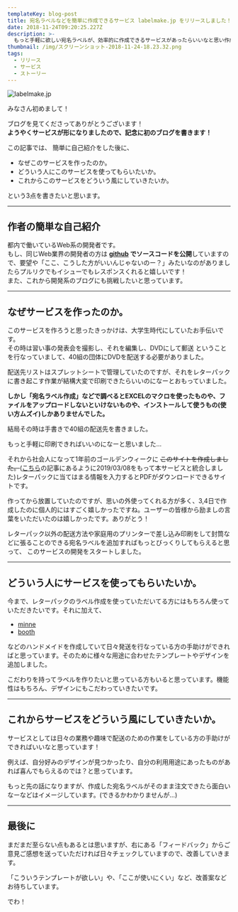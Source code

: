 ```yaml
---
templateKey: blog-post
title: 宛名ラベルなどを簡単に作成できるサービス labelmake.jp をリリースしました！
date: 2018-11-24T09:20:25.227Z
description: >-
  もっと手軽に欲しい宛名ラベルが、効率的に作成できるサービスがあったらいいなと思い作成しました！せっかくの記念すべき初ブログなので簡単にサービスの思いなどを書いてみました。もしよければチェックしていってください。
thumbnail: /img/スクリーンショット-2018-11-24-18.23.32.png
tags:
  - リリース
  - サービス
  - ストーリー
---
```

![labelmake.jp](/img/スクリーンショット-2018-11-24-18.23.32.png)

みなさん初めまして！

ブログを見てくださってありがとうございます！  
**ようやくサービスが形になりましたので、記念に初のブログを書きます！**

この記事では、
簡単に自己紹介をした後に、

* なぜこのサービスを作ったのか。
* どういう人にこのサービスを使ってもらいたいか。
* これからこのサービスをどういう風にしていきたいか。

という3点を書きたいと思います。  

- - -

## 作者の簡単な自己紹介

都内で働いているWeb系の開発者です。\
もし、同じWeb業界の開発者の方は **[github](https://github.com/hand-dot/labelmake.jp) でソースコードを公開**していますので、要望や「ここ、こうした方がいいんじゃないのー？」みたいなのがありましたらプルリクでもイシューでもレスポンスくれると嬉しいです！\
また、これから開発系のブログにも挑戦したいと思っています。

- - -

## なぜサービスを作ったのか。

このサービスを作ろうと思ったきっかけは、大学生時代にしていたお手伝いです。\
その時は習い事の発表会を撮影し、それを編集し、DVDにして郵送 ということを行なっていまして、40組の団体にDVDを配送する必要がありました。  

配送先リストはスプレットシートで管理していたのですが、それをレターパックに書き起こす作業が結構大変で印刷できたらいいのになーとおもっていました。  

**しかし「宛名ラベル作成」などで調べるとEXCELのマクロを使ったものや、ファイルをアップロードしないといけないものや、インストールして使うもの(使い方ムズイ)しかありませんでした。**

結局その時は手書きで40組の配送先を書きました。

もっと手軽に印刷できればいいのになーと思いました...

それから社会人になって1年前のゴールデンウィークに ~~このサイトを作成しました。~~([こちら](https://labelmake.jp/blog/2019-03-08-%E3%80%90%E3%83%AC%E3%82%BF%E3%83%BC%E3%83%91%E3%83%83%E3%82%AF-%E3%83%A9%E3%83%99%E3%83%AB%E3%83%A1%E3%82%A4%E3%82%AB%E3%83%BC-%E5%AE%9B%E5%90%8D%E3%82%92%E4%B8%80%E6%8B%AC%E4%BD%9C%E6%88%90%EF%BC%81%E3%80%91%E3%81%A8%E3%80%90labelmake-jp%E3%80%91%E3%82%92%E7%B5%B1%E5%90%88%E3%81%97%E3%81%BE%E3%81%97%E3%81%9F%EF%BC%81/)の記事にあるように2019/03/08をもって本サービスと統合しました)レターパックに当てはまる情報を入力するとPDFがダウンロードできるサイトです。

作ってから放置していたのですが、思いの外使ってくれる方が多く、3,4日で作成したのに個人的にはすごく嬉しかったですね。ユーザーの皆様から励ましの言葉をいただいたのは嬉しかったです。ありがとう！  

レターパック以外の配送方法や家庭用のプリンターで差し込み印刷をして封筒などに張ることのできる宛名ラベルを追加すればもっとびっくりしてもらえると思って、
このサービスの開発をスタートしました。

- - -

## どういう人にサービスを使ってもらいたいか。

今まで、レターパックのラベル作成を使っていただいてる方にはもちろん使っていただきたいです。それに加えて、

* [minne](https://minne.com/)
* [booth](https://booth.pm/ja)  

などのハンドメイドを作成していて日々発送を行なっている方の手助けができればと思っています。そのために様々な用途に合わせたテンプレートやデザインを追加しました。

こだわりを持ってラベルを作りたいと思っている方もいると思っています。機能性はもちろん、デザインにもこだわっていきたいです。

- - -

## これからサービスをどういう風にしていきたいか。

サービスとしては日々の業務や趣味で配送のための作業をしている方の手助けができればいいなと思っています！  

例えば、自分好みのデザインが見つかったり、自分の利用用途にあったものがあれば喜んでもらえるのでは？と思っています。  

もっと先の話になりますが、作成した宛名ラベルがそのまま注文できたら面白いなーなどはイメージしています。(できるかわかりませんが...)

- - -

## 最後に

まだまだ至らない点もあるとは思いますが、右にある「フィードバック」からご意見ご感想を送っていただければ日々チェックしていますので、改善していきます。

「こういうテンプレートが欲しい」や、「ここが使いにくい」など、改善案などお待ちしています。

でわ！

